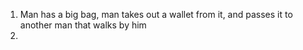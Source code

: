 1. Man has a big bag, man takes out a wallet from it, and passes it to another man that walks by him
2. 